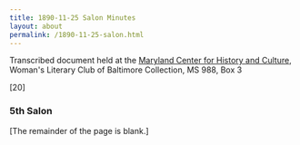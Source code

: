 ```yaml
---
title: 1890-11-25 Salon Minutes
layout: about
permalink: /1890-11-25-salon.html
---
```

Transcribed document held at the [Maryland Center for History and Culture](http://mdhs.org/), Woman's Literary Club of Baltimore Collection, MS 988, Box 3

[20]

### 5th Salon

[The remainder of the page is blank.]